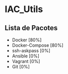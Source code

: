 # IAC_Utils
## Lista de Pacotes
- Docker [80%]
- Docker-Compose [80%]
- ssh-askpass [0%]
- Ansible [0%]
- Vagrant [0%]
- Git [0%]